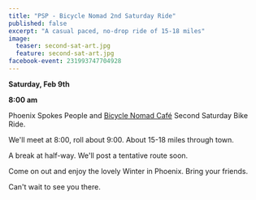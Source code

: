 ```yaml
---
title: "PSP - Bicycle Nomad 2nd Saturday Ride"
published: false
excerpt: "A casual paced, no-drop ride of 15-18 miles"
image:
  teaser: second-sat-art.jpg
  feature: second-sat-art.jpg
facebook-event: 231993747704928
---
```


**Saturday, Feb 9th**

**8:00 am**

Phoenix Spokes People and [Bicycle Nomad Café](http://www.thevelo.com/cafe.html) Second Saturday Bike Ride.

We'll meet at 8:00, roll about 9:00.  About 15-18 miles through town.

A break at half-way.  We'll post a tentative route soon.

Come on out and enjoy the lovely Winter in Phoenix.  Bring your friends.

Can't wait to see you there.
